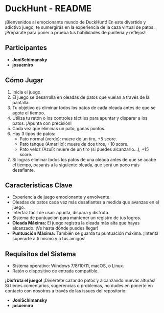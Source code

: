 # DuckHunt - README

¡Bienvenidos al emocionante mundo de DuckHunt! En este divertido y adictivo juego, te sumergirás en la experiencia de la caza virtual de patos. ¡Prepárate para poner a prueba tus habilidades de puntería y reflejos!

## Participantes
- **JoniSchimansky**
- **josuemiro**

## Cómo Jugar
1. Inicia el juego.
2. El juego se desarrolla en oleadas de patos que vuelan a través de la pantalla.
3. Tu objetivo es eliminar todos los patos de cada oleada antes de que se agote el tiempo.
4. Utiliza tu ratón o los controles táctiles para apuntar y disparar a los patos. ¡Apunta con precisión!
5. Cada vez que eliminas un pato, ganas puntos.
6. Hay 3 tipos de patos:
    - Pato normal (verde): muere de un tiro, +5 score.
    - Pato tanque (Amarillo): muere de dos tiros, +10 score.
    - Pato veloz (Azul): muere de un tiro (si puedes alcanzarlo...), +15 score.
6. Si logras eliminar todos los patos de una oleada antes de que se acabe el tiempo, pasarás a la siguiente oleada, que será un poco más desafiante.

## Características Clave
- Experiencia de juego emocionante y envolvente.
- Oleadas de patos cada vez más desafiantes a medida que avanzas en el juego.
- Interfaz fácil de usar: apunta, dispara y disfruta.
- Sistema de puntuación para mantener un registro de tus logros.
- **Oleada Máxima:** El juego registra la oleada más alta que hayas alcanzado. ¡Ve hasta dónde puedes llegar!
- **Puntuación Máxima:** También se guarda tu puntuación máxima. ¡Intenta superarte a ti mismo y a tus amigos!

## Requisitos del Sistema
- Sistema operativo: Windows 7/8/10/11, macOS, o Linux.
- Ratón o dispositivo de entrada compatible.

**¡Disfruta el juego!**
¡Diviértete cazando patos y alcanzando nuevas alturas! Si tienes comentarios, sugerencias o problemas, no dudes en ponerte en contacto con nosotros a través de las issues del repositorio.

- **JoniSchimansky**
- **josuemiro**
